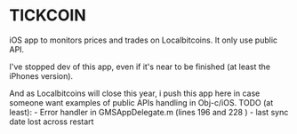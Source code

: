 #  TICKCOIN
iOS app to monitors prices and trades on Localbitcoins.
It only use public API.

I've stopped dev of this app, even if it's near to be finished (at least the iPhones version).

And as Localbitcoins will close this year, i push this app here in case someone want examples of public APIs handling in Obj-c/iOS.
TODO (at least):
    - Error handler in GMSAppDelegate.m (lines 196 and 228 )
    - last sync date lost across restart

